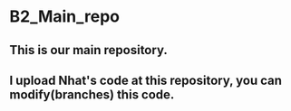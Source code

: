 # B2_Main_repo
## This is our main repository.
## I upload Nhat's code at this repository, you can modify(branches) this code.
